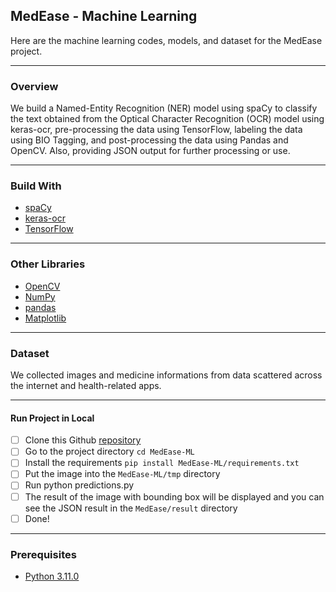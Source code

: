## MedEase - Machine Learning
Here are the machine learning codes, models, and dataset for the MedEase project.

------------

### Overview
We build a Named-Entity Recognition (NER) model using spaCy to classify the text obtained from the Optical Character Recognition (OCR) model using keras-ocr, pre-processing the data using TensorFlow, labeling the data using BIO Tagging, and post-processing the data using Pandas and OpenCV. Also, providing JSON output for further processing or use.

------------

### Build With
- [spaCy](https://spacy.io/models#quickstart)
- [keras-ocr](https://keras-ocr.readthedocs.io/en/latest/)
- [TensorFlow](https://www.tensorflow.org/)

------------

### Other Libraries
- [OpenCV](https://opencv.org/)
- [NumPy](https://numpy.org/)
- [pandas](https://pandas.pydata.org/)
- [Matplotlib](https://matplotlib.org/)

------------

### Dataset
We collected images and medicine informations from data scattered across the internet and health-related apps.

------------

#### Run Project in Local
- [ ] Clone this Github [repository](https://github.com/frxcksz/MedEase-ML.git)
- [ ] Go to the project directory `cd MedEase-ML`
- [ ] Install the requirements `pip install MedEase-ML/requirements.txt`
- [ ] Put the image into the `MedEase-ML/tmp` directory
- [ ] Run python predictions.py
- [ ] The result of the image with bounding box will be displayed and you can see the JSON result in the `MedEase/result` directory
- [ ] Done!

------------

### Prerequisites
- [Python 3.11.0](https://www.python.org/downloads/release/python-3110/)
